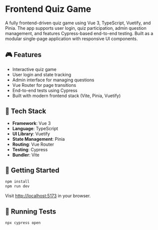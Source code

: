 # Frontend Quiz Game

A fully frontend-driven quiz game using Vue 3, TypeScript, Vuetify, and Pinia. The app supports user login, quiz participation, admin question management, and features Cypress-based end-to-end testing. Built as a modular single-page application with responsive UI components.

## 🎮 Features

- Interactive quiz game
- User login and state tracking
- Admin interface for managing questions
- Vue Router for page transitions
- End-to-end tests using Cypress
- Built with modern frontend stack (Vite, Pinia, Vuetify)

## 🧰 Tech Stack

- **Framework**: Vue 3
- **Language**: TypeScript
- **UI Library**: Vuetify
- **State Management**: Pinia
- **Routing**: Vue Router
- **Testing**: Cypress
- **Bundler**: Vite

## 🚀 Getting Started

```bash
npm install
npm run dev
```

Visit [http://localhost:5173](http://localhost:5173) in your browser.

## 🧪 Running Tests

```bash
npx cypress open
```